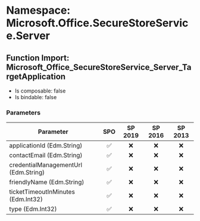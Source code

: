 # Namespace: Microsoft.Office.SecureStoreService.Server

## Function Import: Microsoft_Office_SecureStoreService_Server_TargetApplication

- Is composable: false
- Is bindable: false

### Parameters

Parameter | SPO | SP 2019 | SP 2016 | SP 2013
----------|:---:|:-------:|:-------:|:-------:
applicationId (Edm.String) | ✅ | ❌ | ❌ | ❌
contactEmail (Edm.String) | ✅ | ❌ | ❌ | ❌
credentialManagementUrl (Edm.String) | ✅ | ❌ | ❌ | ❌
friendlyName (Edm.String) | ✅ | ❌ | ❌ | ❌
ticketTimeoutInMinutes (Edm.Int32) | ✅ | ❌ | ❌ | ❌
type (Edm.Int32) | ✅ | ❌ | ❌ | ❌